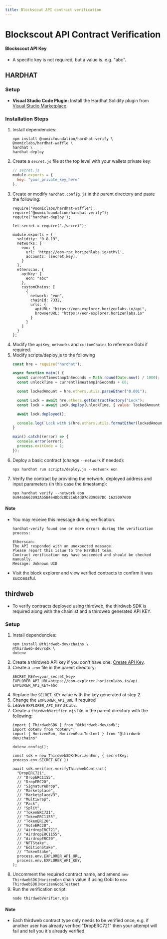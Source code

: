 ```yaml
---
title: Blockscout API contract verification
---
```


# Blockscout API Contract Verification

#### Blockscout API Key

- A specific key is not required, but a value is.  e.g. "abc".

## HARDHAT

### Setup

- **Visual Studio Code Plugin:** Install the Hardhat Solidity plugin from [Visual Studio Marketplace](https://marketplace.visualstudio.com/items?itemName=NomicFoundation.hardhat-solidity).

### Installation Steps

1. Install dependencies:
   ```shell
   npm install @nomicfoundation/hardhat-verify \
   @nomiclabs/hardhat-waffle \
   hardhat \
   hardhat-deploy
   ```
2. Create a `secret.js` file at the top level with your wallets private key:
   ```javascript
   // secret.js
   module.exports = {
     key: "your_private_key_here"
   };
   ```
3. Create or modify `hardhat.config.js` in the parent directory and paste the following:
   ```
   require("@nomiclabs/hardhat-waffle");
   require("@nomicfoundation/hardhat-verify");
   require('hardhat-deploy');
   
   let secret = require("./secret");
   
   module.exports = {
     solidity: "0.8.19",
     networks: {
       eon: {
         url: 'https://eon-rpc.horizenlabs.io/ethv1',
         accounts: [secret.key],
       }
     },
     etherscan: {
       apiKey: {
         eon: "abc"
       },
       customChains: [
         {
           network: "eon",
           chainId: 7332,
           urls: {
             apiURL: "https://eon-explorer.horizenlabs.io/api",
             browserURL: "https://eon-explorer.horizenlabs.io"
           }
         }
       ]
     }
   };
   ```
4. Modify the `apiKey`, `networks` and `customChains` to reference Gobi if required.
5. Modify scripts/deploy.js to the following
    ```javascript
    const hre = require("hardhat");
    
    async function main() {
      const currentTimestampInSeconds = Math.round(Date.now() / 1000);
      const unlockTime = currentTimestampInSeconds + 60;
    
      const lockedAmount = hre.ethers.utils.parseEther("0.001");
    
      const Lock = await hre.ethers.getContractFactory("Lock");
      const lock = await Lock.deploy(unlockTime, { value: lockedAmount });
    
      await lock.deployed();
    
      console.log(`Lock with ${hre.ethers.utils.formatEther(lockedAmount)} ZEN and unlock timestamp ${unlockTime} deployed to ${lock.address}`);
    }
    
    main().catch((error) => {
      console.error(error);
      process.exitCode = 1;
    });
    ```
6. Deploy a basic contract (change `--network` if needed):
   ```shell
   npx hardhat run scripts/deploy.js --network eon
   ```
7. Verify the contract by providing the network, deployed address and input parameters (in this case the timestamp):
   ```shell
   npx hardhat verify --network eon 0x94ab663092Ab5B4e4Dbdc0b21Ab4dD7d8390B7DC 1625097600
   ```

#### Note

- You may receive this message during verification.
  ```
  hardhat-verify found one or more errors during the verification process:

  Etherscan:
  The API responded with an unexpected message.
  Please report this issue to the Hardhat team.
  Contract verification may have succeeded and should be checked manually.
  Message: Unknown UID
  ```
- Visit the block explorer and view verified contracts to confirm it was successful.

## thirdweb
- To verify contracts deployed using thirdweb, the thirdweb SDK is required along with the chainlist and a thirdweb generated API KEY.

### Setup

1. Install dependencies:
   ```shell
   npm install @thirdweb-dev/chains \
   @thirdweb-dev/sdk \
   dotenv
   ```
2. Create a thirdweb API key if you don't have one: [Create API Key](https://thirdweb.com/create-api-key).
3. Create a `.env` file in the parent directory:
    ```
    SECRET_KEY=<your_secret_key>
    EXPLORER_API_URL=https://eon-explorer.horizenlabs.io/api
    EXPLORER_API_KEY=abc
    ```
4. Replace the `SECRET_KEY` value with the key generated at step 2.
5. Change the `EXPLORER_API_URL` if required
6. Leave `EXPLORER_API_KEY` as `abc`.
7. Create a `thirdwebVerifier.mjs` file in the parent directory with the following:
   ```
   import { ThirdwebSDK } from "@thirdweb-dev/sdk";
   import dotenv from "dotenv";
   import { HorizenEon, HorizenGobiTestnet } from "@thirdweb-dev/chains"
   
   dotenv.config();
   
   const sdk = new ThirdwebSDK(HorizenEon, { secretKey: process.env.SECRET_KEY })
   
   await sdk.verifier.verifyThirdwebContract(
     "DropERC721",
     // "DropERC1155",
     // "DropERC20",
     // "SignatureDrop",
     // "Marketplace",
     // "MarketplaceV3",
     // "Multiwrap",
     // "Pack",
     // "Split",
     // "TokenERC721",
     // "TokenERC1155",
     // "TokenERC20",
     // "VoteERC20",
     // "AirdropERC721",
     // "AirdropERC1155",
     // "AirdropERC20",
     // "NFTStake",
     // "EditionStake",
     // "TokenStake",
     process.env.EXPLORER_API_URL,
     process.env.EXPLORER_API_KEY,
   );
   ```
8. Uncomment the required contract name, and amend `new ThirdwebSDK(HorizenEon` chain value if using Gobi to `new ThirdwebSDK(HorizenGobiTestnet`
9. Run the verification script:
   ```shell
   node thirdwebVerifier.mjs
   ```
#### Note

- Each thirdweb contract type only needs to be verified once, e.g. if another user has already verified "DropERC721" then your attempt will fail and tell you it's already verified.